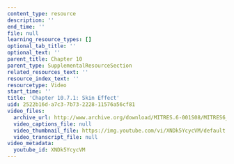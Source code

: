 ```yaml
---
content_type: resource
description: ''
end_time: ''
file: null
learning_resource_types: []
optional_tab_title: ''
optional_text: ''
parent_title: Chapter 10
parent_type: SupplementalResourceSection
related_resources_text: ''
resource_index_text: ''
resourcetype: Video
start_time: ''
title: 'Chapter 10.7.1: Skin Effect'
uid: 2522b16d-a7c3-7b73-2228-11576a56cf81
video_files:
  archive_url: http://www.archive.org/download/MITRES.6-001S08/MITRES6_001S08_10-7-1_300k.mp4
  video_captions_file: null
  video_thumbnail_file: https://img.youtube.com/vi/XNDk5YcycVM/default.jpg
  video_transcript_file: null
video_metadata:
  youtube_id: XNDk5YcycVM
---
```

